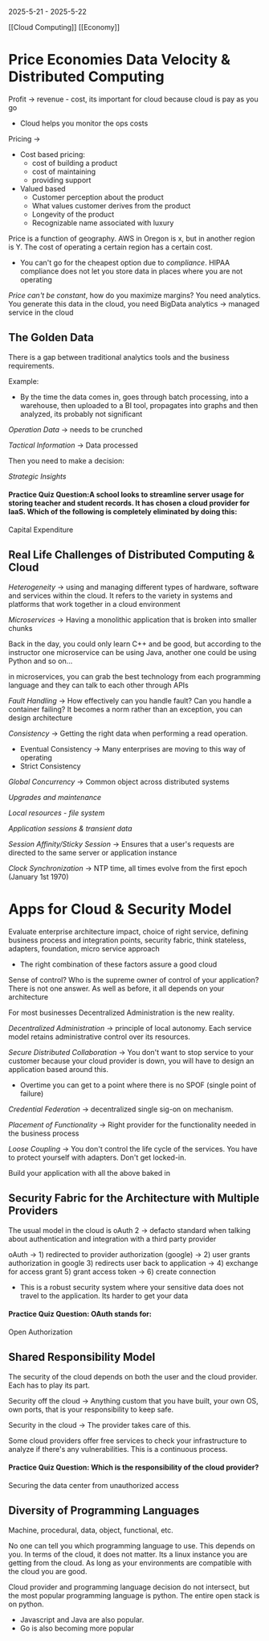2025-5-21 - 2025-5-22

[[Cloud Computing]] [[Economy]]
# Price Economies Data Velocity & Distributed Computing

Profit -> revenue - cost, its important for cloud because cloud is pay as you go

- Cloud helps you monitor the ops costs 

Pricing -> 
- Cost based pricing:
	- cost of building a product 
	- cost of maintaining
	- providing support 
- Valued based
	- Customer perception about the product
	- What values customer derives from the product 
	- Longevity of the product
	- Recognizable name associated with luxury

Price is a function of geography. AWS in Oregon is x, but in another region is Y. The cost of operating a certain region has a certain cost. 

- You can't go for the cheapest option due to *compliance*. HIPAA compliance does not let you store data in places where you are not operating

*Price can't be constant*, how do you maximize margins? You need analytics. You generate this data in the cloud, you need BigData analytics -> managed service in the cloud


## The Golden Data
There is a gap between traditional analytics tools and the business requirements. 

Example:

- By the time the data comes in, goes through batch processing, into a warehouse, then uploaded to a BI tool, propagates into graphs and then analyzed, its probably not significant

*Operation Data* -> needs to be crunched

*Tactical Information* -> Data processed

Then you need to make a decision:

*Strategic Insights*


#### Practice Quiz Question:A school looks to streamline server usage for storing teacher and student records. It has chosen a cloud provider for IaaS. Which of the following is completely eliminated by doing this:
Capital Expenditure

## Real Life Challenges of Distributed Computing & Cloud 

*Heterogeneity* ->  using and managing different types of hardware, software and services within the cloud. It refers to the variety in systems and platforms that work together in a cloud environment

*Microservices* -> Having a monolithic application that is broken into smaller chunks 

Back in the day, you could only learn C++ and be good, but according to the instructor one microservice can be using Java, another one could be using Python and so on...

in microservices, you can grab the best technology from each programming language and they can talk to each other through APIs

*Fault Handling* -> How effectively can you handle fault? Can you handle a container failing? It becomes a norm rather than an exception, you can design architecture 

*Consistency* -> Getting the right data when performing a read operation. 
- Eventual Consistency -> Many enterprises are moving to this way of operating
- Strict Consistency 

*Global Concurrency* -> Common object across distributed systems 

*Upgrades and maintenance*  

*Local resources - file system* 

*Application sessions & transient data*

*Session Affinity/Sticky Session* -> Ensures that a user's requests are directed to the same server or application instance 

*Clock Synchronization* -> NTP time, all times evolve from the first epoch (January 1st 1970)

# Apps for Cloud & Security Model

Evaluate enterprise architecture impact, choice of right service, defining business process and integration points, security fabric, think stateless, adapters, foundation, micro service approach

- The right combination of these factors assure a good cloud

Sense of control? Who is the supreme owner of control of your application? There is not one answer. As well as before, it all depends on your architecture

For most businesses Decentralized Administration is the new reality. 

*Decentralized Administration* -> principle of local autonomy. Each service model retains administrative control over its resources. 

*Secure Distributed Collaboration* -> You don't want to stop service to your customer because your cloud provider is down, you will have to design an application based around this. 
- Overtime you can get to a point where there is no SPOF (single point of failure)

*Credential Federation* -> decentralized single sig-on on mechanism. 

*Placement of Functionality* -> Right provider for the functionality needed in the business process

*Loose Coupling* -> You don't control the life cycle of the services. You have to protect yourself with adapters. Don't get locked-in. 

Build your application with all the above baked in

## Security Fabric for the Architecture with Multiple Providers

The usual model in the cloud is oAuth 2 -> defacto standard when talking about authentication and integration with a third party provider

oAuth -> 1) redirected to provider authorization (google) -> 2) user grants authorization in google 3) redirects user back to application -> 4) exchange for access grant 5) grant access token -> 6) create connection 

- This is a robust security system where your sensitive data does not travel to the application. Its harder to get your data

#### Practice Quiz Question: OAuth stands for:
Open Authorization


## Shared Responsibility Model 

The security of the cloud depends on both the user and the cloud provider. Each has to play its part. 

Security off the cloud -> Anything custom that you have built, your own OS, own ports, that is your responsibility to keep safe. 

Security in the cloud -> The provider takes care of this. 

Some cloud providers offer free services to check your infrastructure to analyze if there's any vulnerabilities. This is a continuous process.

#### Practice Quiz Question: Which is the responsibility of the cloud provider?
Securing the data center from unauthorized access

## Diversity of Programming Languages

Machine, procedural, data, object, functional, etc. 

No one can tell you which programming language to use. This depends on you. In terms of the cloud, it does not matter. Its a linux instance you are getting from the cloud. As long as your environments are compatible with the cloud you are good. 

Cloud provider and programming language decision do not intersect, but the most popular programming language is python. The entire open stack is on python. 
- Javascript and Java are also popular. 
- Go is also becoming more popular



